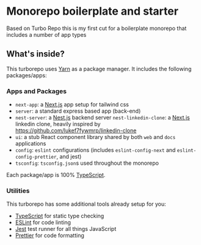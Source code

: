 # Monorepo boilerplate and starter

Based on Turbo Repo this is my first cut for a boilerplate monorepo that includes a number of app types

## What's inside?

This turborepo uses [Yarn](https://classic.yarnpkg.com/lang/en/) as a package manager. It includes the following packages/apps:

### Apps and Packages

- `next-app`: a [Next.js](https://nextjs.org) app setup for tailwind css
- `server`: a standard express based app (back-end)
- `nest-server`: a [Nest.js](https://nestjs.com) backend server
  `nest-linkedin-clone`: a [Next.js](https://nextjs.org) linkedin clone, heavily inspired by https://github.com/lukef7fywmrp/linkedin-clone
- `ui`: a stub React component library shared by both `web` and `docs` applications
- `config`: `eslint` configurations (includes `eslint-config-next` and `eslint-config-prettier`, and jest)
- `tsconfig`: `tsconfig.json`s used throughout the monorepo

Each package/app is 100% [TypeScript](https://www.typescriptlang.org/).

### Utilities

This turborepo has some additional tools already setup for you:

- [TypeScript](https://www.typescriptlang.org/) for static type checking
- [ESLint](https://eslint.org/) for code linting
- [Jest](https://jestjs.io) test runner for all things JavaScript
- [Prettier](https://prettier.io) for code formatting
